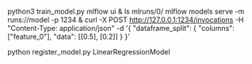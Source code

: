 python3 train_model.py
mlflow ui &
ls mlruns/0/
mlflow models serve -m runs:/<RUN-ID>/model -p 1234 &
curl -X POST http://127.0.0.1:1234/invocations   -H "Content-Type: application/json"   -d '{
        "dataframe_split": {
          "columns": ["feature_0"],
          "data": [[0.5], [0.2]]
        }
      }'

python register_model.py <RUN-ID> LinearRegressionModel
